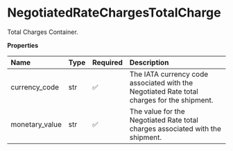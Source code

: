 # NegotiatedRateChargesTotalCharge

Total Charges Container.

**Properties**

| Name           | Type | Required | Description                                                                                |
| :------------- | :--- | :------- | :----------------------------------------------------------------------------------------- |
| currency_code  | str  | ✅       | The IATA currency code associated with the Negotiated Rate total charges for the shipment. |
| monetary_value | str  | ✅       | The value for the Negotiated Rate total charges associated with the shipment.              |

<!-- This file was generated by liblab | https://liblab.com/ -->

